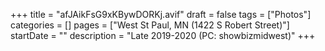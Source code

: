 +++
title = "afJAikFsG9xKBywDORKj.avif"
draft = false
tags = ["Photos"]
categories = []
pages = ["West St Paul, MN (1422 S Robert Street)"]
startDate = ""
description = "Late 2019-2020 (PC: showbizmidwest)"
+++
